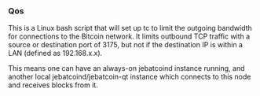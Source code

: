### Qos ###

This is a Linux bash script that will set up tc to limit the outgoing bandwidth for connections to the Bitcoin network. It limits outbound TCP traffic with a source or destination port of 3175, but not if the destination IP is within a LAN (defined as 192.168.x.x).

This means one can have an always-on jebatcoind instance running, and another local jebatcoind/jebatcoin-qt instance which connects to this node and receives blocks from it.
